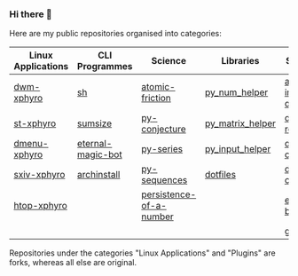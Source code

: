 ### Hi there 👋

Here are my public repositories organised into categories:

| Linux Applications | CLI Programmes | Science | Libraries | Scrapers/Bots | Plugins |
|--------------------|-------------------|-------------------------|------------------|-------------------------|-------------|
| [dwm-xphyro](https://github.com/XPhyro/dwm-xphyro) | [sh](https://github.com/XPhyro/sh) | [atomic-friction](https://github.com/XPhyro/atomic-friction) | [py_num_helper](https://github.com/XPhyro/py_num_helper) | [amazon-image-downloader](https://github.com/XPhyro/amazon-image-downloader) | [toggle-bool](https://github.com/XPhyro/toggle-bool) |
| [st-xphyro](https://github.com/XPhyro/st-xphyro) | [sumsize](https://github.com/XPhyro/sumsize) | [py-conjecture](https://github.com/XPhyro/py-conjecture) | [py_matrix_helper](https://github.com/XPhyro/py_matrix_helper) | [discord-retweet-bot](https://github.com/XPhyro/discord-retweet-bot) | |
| [dmenu-xphyro](https://github.com/XPhyro/dmenu-xphyro) | [eternal-magic-bot](https://github.com/XPhyro/eternal-magic-bot) | [py-series](https://github.com/XPhyro/py-series) | [py_input_helper](https://github.com/XPhyro/py_input_helper) | [discord-corona-bot](https://github.com/XPhyro/discord-corona-bot) | |
| [sxiv-xphyro](https://github.com/XPhyro/sxiv-xphyro) | [archinstall](https://github.com/XPhyro/archinstall) | [py-sequences](https://github.com/XPhyro/py-sequences) | [dotfiles](https://github.com/XPhyro/dotfiles) | [discord-currency-bot](https://github.com/XPhyro/discord-currency-bot) | |
| [htop-xphyro](https://github.com/XPhyro/htop-xphyro) | | [persistence-of-a-number](https://github.com/XPhyro/persistence-of-a-number) | | [eternal_magic-bot](https://github.com/XPhyro/eternal_magic-bot) |  |
| | | | | [gpupmanager](https://github.com/XPhyro/gpupmanager) | |

Repositories under the categories "Linux Applications" and "Plugins" are forks, whereas all else are original.
